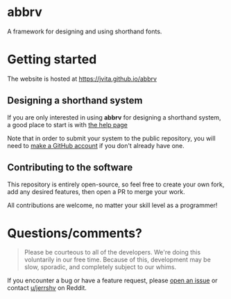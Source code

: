 # abbrv
A framework for designing and using shorthand fonts.

# Getting started
The website is hosted at https://jvita.github.io/abbrv

## Designing a shorthand system
If you are only interested in using **abbrv** for designing a shorthand system, a good place to start is with [the help page](https://jvita.github.io/abbrv/help.html)

Note that in order to submit your system to the public repository, you will need to [make a GitHub account](https://docs.github.com/en/get-started/start-your-journey/creating-an-account-on-github) if you don't already have one.

## Contributing to the software
This repository is entirely open-source, so feel free to create your own fork, add any desired features, then open a PR to merge your work.

All contributions are welcome, no matter your skill level as a programmer!

# Questions/comments?
> Please be courteous to all of the developers. We're doing this voluntarily in our free time. Because of this, development may be slow, sporadic, and completely subject to our whims.

If you encounter a bug or have a feature request, please [open an issue](https://github.com/jvita/abbrv/issues/new) or contact [u/jerrshv](https://www.reddit.com/user/jerrshv/) on Reddit.
